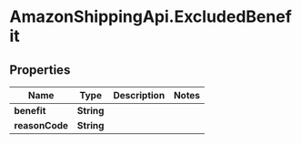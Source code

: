# AmazonShippingApi.ExcludedBenefit

## Properties
Name | Type | Description | Notes
------------ | ------------- | ------------- | -------------
**benefit** | **String** |  | 
**reasonCode** | **String** |  | 


